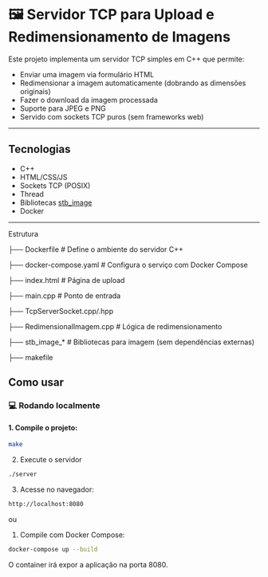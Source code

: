# 🖼️ Servidor TCP para Upload e Redimensionamento de Imagens

Este projeto implementa um servidor TCP simples em C++ que permite:
- Enviar uma imagem via formulário HTML
- Redimensionar a imagem automaticamente (dobrando as dimensões originais)
- Fazer o download da imagem processada
- Suporte para JPEG e PNG
- Servido com sockets TCP puros (sem frameworks web)

---

## Tecnologias

- C++
- HTML/CSS/JS
- Sockets TCP (POSIX)
- Thread
- Bibliotecas [stb_image](https://github.com/nothings/stb)
- Docker

---
Estrutura

├── Dockerfile              # Define o ambiente do servidor C++

├── docker-compose.yaml     # Configura o serviço com Docker Compose

├── index.html              # Página de upload

├── main.cpp                # Ponto de entrada

├── TcpServerSocket.cpp/.hpp

├── RedimensionalImagem.cpp # Lógica de redimensionamento

├── stb_image_*             # Bibliotecas para imagem (sem dependências externas)

├── makefile

## Como usar

### 💻 Rodando localmente

#### 1. Compile o projeto:

```bash
make
```
2. Execute o servidor
```bash
./server
```
3. Acesse no navegador:
```bash
http://localhost:8080
```
ou 
1. Compile com Docker Compose:
```bash
docker-compose up --build
```
O container irá expor a aplicação na porta 8080.

